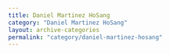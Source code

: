 ```yaml
---
title: Daniel Martinez HoSang
category: "Daniel Martinez HoSang"
layout: archive-categories
permalink: "category/daniel-martinez-hosang"
---
```

